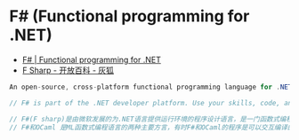 # F# (Functional programming for .NET)

- [F# | Functional programming for .NET](https://dotnet.microsoft.com/languages/fsharp)
- [F Sharp - 开放百科 - 灰狐](https://wiki.huihoo.com/wiki/F_Sharp)

```C#
An open-source, cross-platform functional programming language for .NET

// F# is part of the .NET developer platform. Use your skills, code, and favorite libraries to build all types of apps.

// F#(F sharp)是由微软发展的为.NET语言提供运行环境的程序设计语言，是一门函数式编程语言（FP，Functional programming），函数式编程语言最重要的基础是Lambda Calculus。
// F#和OCaml 是ML函数式编程语言的两种主要方言，有时F#和OCaml的程序是可以交互编译的。
```
